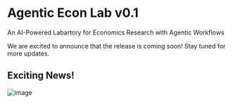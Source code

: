 # Agentic Econ Lab v0.1
An AI-Powered Labartory for Economics Research with Agentic Workflows

We are excited to announce that the release is coming soon! Stay tuned for more updates.

## Exciting News!


![image](https://github.com/user-attachments/assets/cc6fad1c-cbd8-4a0d-8664-0365dc18e9c7)



